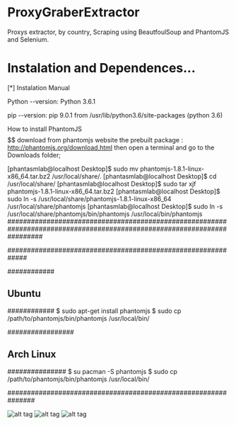 # ProxyGraberExtractor
Proxys extractor, by country, Scraping using BeautfoulSoup and PhantomJS and Selenium.

# Instalation and Dependences...
[*] Instalation Manual

Python --version: Python 3.6.1

pip --version: pip 9.0.1 from /usr/lib/python3.6/site-packages (python 3.6)

$$$$$$$$$$$$$$$$$$$$$$$$$$$$$$
$$ How to install PhantomJS $$
$$$$$$$$$$$$$$$$$$$$$$$$$$$$$$$$$$$$$$$$$$$$$$$$$$$$$$$$$$$$$$$$$$$$$$$$$$$$$$$$$$$$$$$$$$$$$$$$$$$$$$$$$$$$$$$$$$$$$$$$
download from phantomjs website the prebuilt package : http://phantomjs.org/download.html 
then open a terminal and go to the Downloads folder;

[phantasmlab@localhost Desktop]$ sudo mv phantomjs-1.8.1-linux-x86_64.tar.bz2 /usr/local/share/.
[phantasmlab@localhost Desktop]$ cd /usr/local/share/
[phantasmlab@localhost Desktop]$ sudo tar xjf phantomjs-1.8.1-linux-x86_64.tar.bz2
[phantasmlab@localhost Desktop]$ sudo ln -s /usr/local/share/phantomjs-1.8.1-linux-x86_64 /usr/local/share/phantomjs
[phantasmlab@localhost Desktop]$ sudo ln -s /usr/local/share/phantomjs/bin/phantomjs /usr/local/bin/phantomjs
#########################################################################################################################



#############################################################

############
## Ubuntu ##
############
$ sudo apt-get install phantomjs
$ sudo cp /path/to/phantomjs/bin/phantomjs /usr/local/bin/

#################
## Arch Linux ##
###############
$ su pacman -S phantomjs
$ sudo cp /path/to/phantomjs/bin/phantomjs /usr/local/bin/

###############################################################

![alt tag](http://imgur.com/dYxzA0n.jpg)
![alt tag](http://imgur.com/reYn2iQ.jpg)
![alt tag](http://imgur.com/DqKnBSN.jpg)

